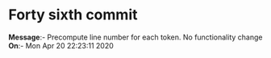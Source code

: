 # Forty sixth commit

**Message**:- Precompute line number for each token. No functionality change
**On**:- Mon Apr 20 22:23:11 2020

